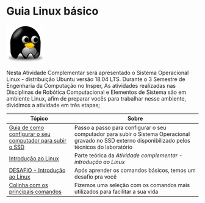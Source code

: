 # Guia Linux básico 

<img src="/img/linuxs.png" width="100" height="100">  

Nesta Atividade Complementar será apresentado o Sistema Operacional Linux - distribuição Ubuntu versão 18.04 LTS.
Durante o 3 Semestre de Engenharia da Computação no Insper, As atividades realizadas nas Disciplinas de Robótica Computacional e Elementos de Sistema são em ambiente Linux, afim de preparar vocês para trabalhar nesse ambiente, dividimos a atividade em três etapas;


| Tópico        | Sobre          |
| ------------- |---------------|
|  [Guia de como configurar o seu computador para subir o SSD](https://github.com/Insper/404/tree/master/tutoriais/Boot_SSD_Config_BIOS)    | Passo a passo para configurar o seu computador para subir o Sistema Operacional gravado no SSD externo disponibilizado pelos técnicos do laboratório |  
| [Introdução ao Linux](https://github.com/liciascl/Linuxbasico/blob/master/atividade_complementar.md) | Parte teórica da *Atividade complementar - introdução ao Linux* |
|  [DESAFIO - Introdução ao Linux](https://github.com/liciascl/Linuxbasico/blob/master/desafio.md) | Após aprender os comandos básicos, temos um desafio pra você |
| [Colinha com os principais comandos](https://github.com/liciascl/Linuxbasico/blob/master/colinha.md) | Fizemos uma seleção com os comandos mais utilizados para facilitar a sua vida|

